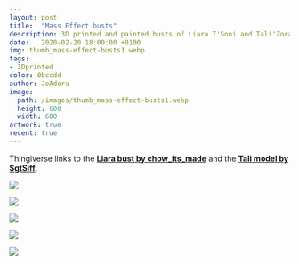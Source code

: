 ```yaml
---
layout: post
title:  "Mass Effect busts"
description: 3D printed and painted busts of Liara T'Soni and Tali'Zorah 
date:   2020-02-20 18:00:00 +0100
img: thumb_mass-effect-busts1.webp
tags: 
- 3Dprinted
color: 0bccdd
author: JoAdora
image:
  path: /images/thumb_mass-effect-busts1.webp
  height: 600
  width: 600
artwork: true
recent: true
---
```


Thingiverse links to the [**Liara bust by chow_its_made**](https://www.thingiverse.com/thing:3102791) and the [**Tali model by SgtSiff**](https://www.thingiverse.com/thing:2037364).

![]({{site.baseurl}}/images/mass-effect-busts1.JPG)

![]({{site.baseurl}}/images/mass-effect-busts2.JPG)

![]({{site.baseurl}}/images/mass-effect-busts3.JPG)

![]({{site.baseurl}}/images/mass-effect-busts4.JPG)

![]({{site.baseurl}}/images/mass-effect-busts5.JPG)
